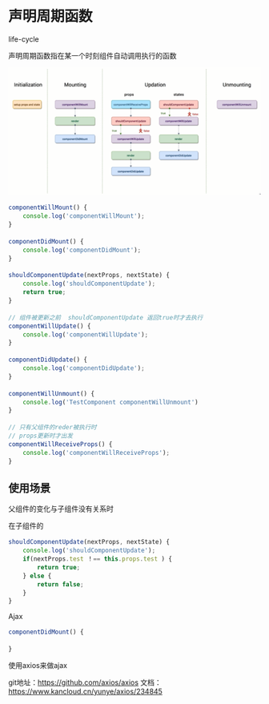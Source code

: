 # 声明周期函数

life-cycle

声明周期函数指在某一个时刻组件自动调用执行的函数


![life-cycle.png](./img/life-cycle.png)


```js
componentWillMount() {
    console.log('componentWillMount');
}

componentDidMount() {
    console.log('componentDidMount');
}

shouldComponentUpdate(nextProps, nextState) {
    console.log('shouldComponentUpdate');
    return true;
}

// 组件被更新之前  shouldComponentUpdate 返回true时才去执行
componentWillUpdate() {
    console.log('componentWillUpdate');
}

componentDidUpdate() {
    console.log('componentDidUpdate');
}

componentWillUnmount() {
    console.log('TestComponent componentWillUnmount')
}

// 只有父组件的reder被执行时
// props更新时才出发
componentWillReceiveProps() {
    console.log('componentWillReceiveProps');
}
```



## 使用场景


父组件的变化与子组件没有关系时

在子组件的
```js
shouldComponentUpdate(nextProps, nextState) {
    console.log('shouldComponentUpdate');
    if(nextProps.test ！== this.props.test ) {
        return true;
    } else {
        return false;
    }
}
```


Ajax
```js
componentDidMount() {
    
}
```

使用axios来做ajax

git地址：https://github.com/axios/axios
文档： https://www.kancloud.cn/yunye/axios/234845





